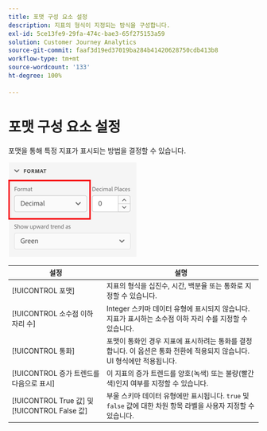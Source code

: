 ```yaml
---
title: 포맷 구성 요소 설정
description: 지표의 형식이 지정되는 방식을 구성합니다.
exl-id: 5ce13fe9-29fa-474c-bae3-65f275153a59
solution: Customer Journey Analytics
source-git-commit: faaf3d19ed37019ba284b41420628750cdb413b8
workflow-type: tm+mt
source-wordcount: '133'
ht-degree: 100%

---
```


# 포맷 구성 요소 설정

포맷을 통해 특정 지표가 표시되는 방법을 결정할 수 있습니다.

![포맷 설정](../assets/format-settings.png)

| 설정 | 설명 |
| --- | --- |
| [!UICONTROL 포맷] | 지표의 형식을 십진수, 시간, 백분율 또는 통화로 지정할 수 있습니다. |
| [!UICONTROL 소수점 이하 자리 수] | Integer 스키마 데이터 유형에 표시되지 않습니다. 지표가 표시하는 소수점 이하 자리 수를 지정할 수 있습니다. |
| [!UICONTROL 통화] | 포맷이 통화인 경우 지표에 표시하려는 통화를 결정합니다. 이 옵션은 통화 전환에 적용되지 않습니다. UI 형식에만 적용됩니다. |
| [!UICONTROL 증가 트렌드를 다음으로 표시] | 이 지표의 증가 트렌드를 양호(녹색) 또는 불량(빨간색)인지 여부를 지정할 수 있습니다. |
| [!UICONTROL True 값] 및 [!UICONTROL False 값] | 부울 스키마 데이터 유형에만 표시됩니다. `true` 및 `false` 값에 대한 차원 항목 라벨을 사용자 지정할 수 있습니다. |

